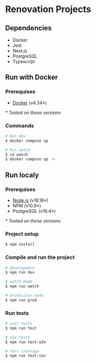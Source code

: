# Renovation Projects

## Dependencies
- Docker
- Jest
- Nest.js
- PostgreSQL
- Typescript

## Run with Docker

### Prerequises
- [Docker](https://docs.docker.com/engine/install/) (v4.34*)

_* Tested on these versions_

### Commands

```bash
# Run dev
$ docker compose up

# Run watch
$ cd watch
$ docker compose up -w
```

## Run localy

### Prerequises

- [Node.js](https://nodejs.org/en/download/package-manager) (v18.18*)
- NPM (v10.8*)
- PostgreSQL (v16.4*)

_* Tested on these versions_

### Project setup

```bash
$ npm install
```

### Compile and run the project

```bash
# development
$ npm run dev

# watch mode
$ npm run watch

# production mode
$ npm run prod
```

### Run tests

```bash
# unit tests
$ npm run test

# e2e tests
$ npm run test:e2e

# test coverage
$ npm run test:cov
```